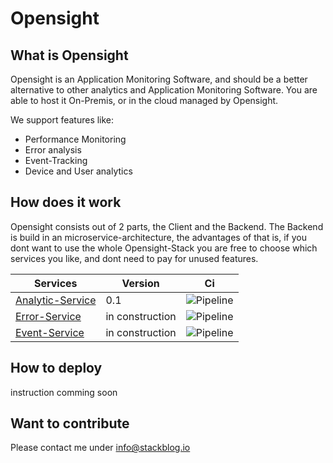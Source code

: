 # Opensight

## What is Opensight
Opensight is an Application Monitoring Software, and should be a better alternative to other analytics and Application Monitoring Software. You are able to host it On-Premis, or in the cloud managed by Opensight.

We support features like: 

- Performance Monitoring
- Error analysis
- Event-Tracking
- Device and User analytics

## How does it work
Opensight consists out of 2 parts, the Client and the Backend. The Backend is build in an microservice-architecture, the advantages of that is, if you dont want to use the whole Opensight-Stack you are free to choose which services you like, and dont need to pay for unused features.


| Services          | Version  | Ci  |
|-|-|-|
|[Analytic-Service](https://github.com/MichaelProjects/opensight/tree/master/analytics_api) | 0.1      |![Pipeline](https://github.com/MichaelProjects/opensight/actions/workflows/anayltics.yml/badge.svg)
|[Error-Service](https://github.com/MichaelProjects/opensight/tree/master/error_api)      | in construction      |![Pipeline](https://github.com/MichaelProjects/opensight/actions/workflows/error.yml/badge.svg) |
|[Event-Service](https://github.com/MichaelProjects/opensight/tree/master/event_api)      | in construction      |![Pipeline](https://github.com/MichaelProjects/opensight/actions/workflows/event.yaml/badge.svg)  |

## How to deploy
instruction comming soon

## Want to contribute

Please contact me under info@stackblog.io
